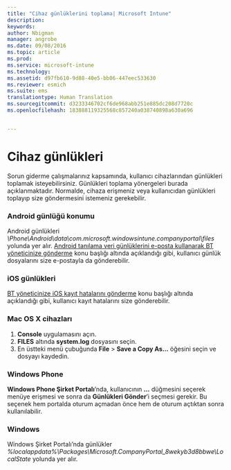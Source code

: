 ```yaml
---
title: "Cihaz günlüklerini toplama| Microsoft Intune"
description: 
keywords: 
author: Nbigman
manager: angrobe
ms.date: 09/08/2016
ms.topic: article
ms.prod: 
ms.service: microsoft-intune
ms.technology: 
ms.assetid: d97fb610-9d88-40e5-bb06-447eec533630
ms.reviewer: esmich
ms.suite: ems
translationtype: Human Translation
ms.sourcegitcommit: d3233346702cf6de968abb251e885dc208d7720c
ms.openlocfilehash: 183888119325568c857240a038740898a630a696


---
```


# Cihaz günlükleri

Sorun giderme çalışmalarınız kapsamında, kullanıcı cihazlarından günlükleri toplamak isteyebilirsiniz. Günlükleri toplama yönergeleri burada açıklanmaktadır. Normalde, cihaza erişmeniz veya kullanıcıdan günlükleri toplayıp size göndermesini istemeniz gerekebilir.

### Android günlüğü konumu
Android günlükleri *<Android Device>\Phone\Android\data\com.microsoft.windowsintune.companyportal\files* yolunda yer alır. [Android tanılama veri günlüklerini e-posta kullanarak BT yöneticinize gönderme](/intune/enduser/send-diagnostic-data-logs-to-your-it-administrator-using-email-android) konu başlığı altında açıklandığı gibi, kullanıcı günlük dosyalarını size e-postayla da gönderebilir.

### iOS günlükleri

[BT yöneticinize iOS kayıt hatalarını gönderme](/intune/enduser/send-errors-to-your-it-admin-ios) konu başlığı altında açıklandığı gibi, kullanıcı kayıt hatalarını size gönderebilir.

### Mac OS X cihazları

1. **Console** uygulamasını açın.
2. **FILES** altında **system.log** dosyasını seçin.
3. En üstteki menü çubuğunda **File** > **Save a Copy As…** öğesini seçin ve dosyayı kaydedin.

### Windows Phone

**Windows Phone Şirket Portalı**’nda, kullanıcının **…** düğmesini seçerek menüye erişmesi ve sonra da **Günlükleri Gönder**’i seçmesi gerekir. Bu seçenek hem portalda oturum açmadan önce hem de oturum açtıktan sonra kullanılabilir.

### Windows

Windows Şirket Portalı’nda günlükler *%localappdata%\Packages\Microsoft.CompanyPortal_8wekyb3d8bbwe\LocalState* yolunda yer alır.



<!--HONumber=Sep16_HO2-->



